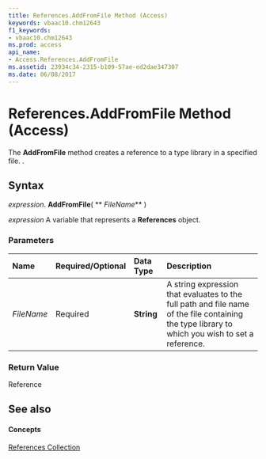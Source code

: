 ```yaml
---
title: References.AddFromFile Method (Access)
keywords: vbaac10.chm12643
f1_keywords:
- vbaac10.chm12643
ms.prod: access
api_name:
- Access.References.AddFromFile
ms.assetid: 23934c34-2315-b109-57ae-ed2dae347307
ms.date: 06/08/2017
---
```



# References.AddFromFile Method (Access)

The **AddFromFile** method creates a reference to a type library in a specified file. .


## Syntax

 _expression_. **AddFromFile**( ** _FileName_** )

 _expression_ A variable that represents a **References** object.


### Parameters



|**Name**|**Required/Optional**|**Data Type**|**Description**|
|:-----|:-----|:-----|:-----|
| _FileName_|Required|**String**|A string expression that evaluates to the full path and file name of the file containing the type library to which you wish to set a reference.|

### Return Value

Reference


## See also


#### Concepts


[References Collection](references-object-access.md)

